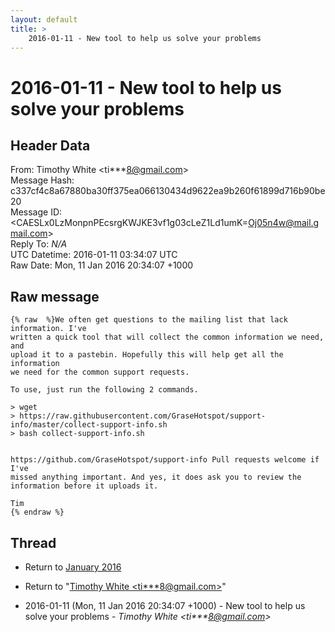 ```yaml
---
layout: default
title: >
    2016-01-11 - New tool to help us solve your problems
---
```


# 2016-01-11 - New tool to help us solve your problems

## Header Data

From: Timothy White \<ti***8@gmail.com\><br>
Message Hash: c337cf4c8a67880ba30ff375ea066130434d9622ea9b260f61899d716b90be20<br>
Message ID: \<CAESLx0LzMonpnPEcsrgKWJKE3vf1g03cLeZ1Ld1umK=Oj05n4w@mail.gmail.com\><br>
Reply To: _N/A_<br>
UTC Datetime: 2016-01-11 03:34:07 UTC<br>
Raw Date: Mon, 11 Jan 2016 20:34:07 +1000<br>

## Raw message

```
{% raw  %}We often get questions to the mailing list that lack information. I've
written a quick tool that will collect the common information we need, and
upload it to a pastebin. Hopefully this will help get all the information
we need for the common support requests.

To use, just run the following 2 commands.

> wget
> https://raw.githubusercontent.com/GraseHotspot/support-info/master/collect-support-info.sh
> bash collect-support-info.sh


https://github.com/GraseHotspot/support-info Pull requests welcome if I've
missed anything important. And yes, it does ask you to review the
information before it uploads it.

Tim
{% endraw %}
```

## Thread

+ Return to [January 2016](/archive/2016/01)

+ Return to "[Timothy White <ti***8<span>@</span>gmail.com>](/authors/ti___8_at_gmail_com)"

+ 2016-01-11 (Mon, 11 Jan 2016 20:34:07 +1000) - New tool to help us solve your problems - _Timothy White \<ti***8@gmail.com\>_

